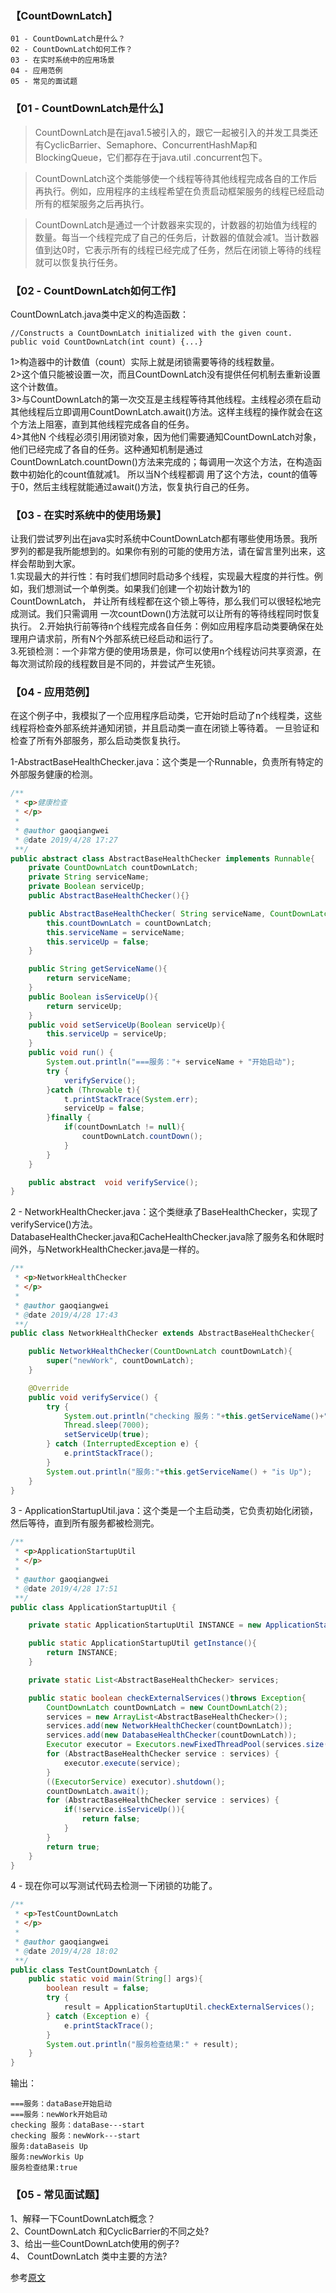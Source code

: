 ### 【CountDownLatch】
```
01 - CountDownLatch是什么？
02 - CountDownLatch如何工作？
03 - 在实时系统中的应用场景
04 - 应用范例
05 - 常见的面试题
```
### 【01 - CountDownLatch是什么】
>CountDownLatch是在java1.5被引入的，跟它一起被引入的并发工具类还有CyclicBarrier、Semaphore、ConcurrentHashMap和BlockingQueue，它们都存在于java.util
.concurrent包下。

>CountDownLatch这个类能够使一个线程等待其他线程完成各自的工作后再执行。例如，应用程序的主线程希望在负责启动框架服务的线程已经启动所有的框架服务之后再执行。

>CountDownLatch是通过一个计数器来实现的，计数器的初始值为线程的数量。每当一个线程完成了自己的任务后，计数器的值就会减1。当计数器值到达0时，它表示所有的线程已经完成了任务，然后在闭锁上等待的线程就可以恢复执行任务。


### 【02 - CountDownLatch如何工作】
CountDownLatch.java类中定义的构造函数：
```
//Constructs a CountDownLatch initialized with the given count.
public void CountDownLatch(int count) {...}
```
1>构造器中的计数值（count）实际上就是闭锁需要等待的线程数量。              
2>这个值只能被设置一次，而且CountDownLatch没有提供任何机制去重新设置这个计数值。        
3>与CountDownLatch的第一次交互是主线程等待其他线程。主线程必须在启动其他线程后立即调用CountDownLatch.await()方法。这样主线程的操作就会在这个方法上阻塞，直到其他线程完成各自的任务。       
4>其他N 个线程必须引用闭锁对象，因为他们需要通知CountDownLatch对象，他们已经完成了各自的任务。这种通知机制是通过 CountDownLatch.countDown()方法来完成的；每调用一次这个方法，在构造函数中初始化的count值就减1。
所以当N个线程都调 用了这个方法，count的值等于0，然后主线程就能通过await()方法，恢复执行自己的任务。

### 【03 - 在实时系统中的使用场景】
让我们尝试罗列出在java实时系统中CountDownLatch都有哪些使用场景。我所罗列的都是我所能想到的。如果你有别的可能的使用方法，请在留言里列出来，这样会帮助到大家。     
1.实现最大的并行性：有时我们想同时启动多个线程，实现最大程度的并行性。例如，我们想测试一个单例类。如果我们创建一个初始计数为1的CountDownLatch，
并让所有线程都在这个锁上等待，那么我们可以很轻松地完成测试。我们只需调用 一次countDown()方法就可以让所有的等待线程同时恢复执行。
2.开始执行前等待n个线程完成各自任务：例如应用程序启动类要确保在处理用户请求前，所有N个外部系统已经启动和运行了。      
3.死锁检测：一个非常方便的使用场景是，你可以使用n个线程访问共享资源，在每次测试阶段的线程数目是不同的，并尝试产生死锁。       

### 【04 - 应用范例】
在这个例子中，我模拟了一个应用程序启动类，它开始时启动了n个线程类，这些线程将检查外部系统并通知闭锁，并且启动类一直在闭锁上等待着。
一旦验证和检查了所有外部服务，那么启动类恢复执行。

1-AbstractBaseHealthChecker.java：这个类是一个Runnable，负责所有特定的外部服务健康的检测。
```java
/**
 * <p>健康检查
 * </p>
 *
 * @author gaoqiangwei
 * @date 2019/4/28 17:27
 **/
public abstract class AbstractBaseHealthChecker implements Runnable{
    private CountDownLatch countDownLatch;
    private String serviceName;
    private Boolean serviceUp;
    public AbstractBaseHealthChecker(){}

    public AbstractBaseHealthChecker( String serviceName, CountDownLatch countDownLatch) {
        this.countDownLatch = countDownLatch;
        this.serviceName = serviceName;
        this.serviceUp = false;
    }

    public String getServiceName(){
        return serviceName;
    }
    public Boolean isServiceUp(){
        return serviceUp;
    }
    public void setServiceUp(Boolean serviceUp){
        this.serviceUp = serviceUp;
    }
    public void run() {
        System.out.println("===服务："+ serviceName + "开始启动");
        try {
            verifyService();
        }catch (Throwable t){
            t.printStackTrace(System.err);
            serviceUp = false;
        }finally {
            if(countDownLatch != null){
                countDownLatch.countDown();
            }
        }
    }

    public abstract  void verifyService();
}
```

2 - NetworkHealthChecker.java：这个类继承了BaseHealthChecker，实现了verifyService()方法。     
DatabaseHealthChecker.java和CacheHealthChecker.java除了服务名和休眠时间外，与NetworkHealthChecker.java是一样的。
```java
/**
 * <p>NetworkHealthChecker
 * </p>
 *
 * @author gaoqiangwei
 * @date 2019/4/28 17:43
 **/
public class NetworkHealthChecker extends AbstractBaseHealthChecker{

    public NetworkHealthChecker(CountDownLatch countDownLatch){
        super("newWork", countDownLatch);
    }

    @Override
    public void verifyService() {
        try {
            System.out.println("checking 服务："+this.getServiceName()+"---start");
            Thread.sleep(7000);
            setServiceUp(true);
        } catch (InterruptedException e) {
            e.printStackTrace();
        }
        System.out.println("服务:"+this.getServiceName() + "is Up");
    }
}
```

3 - ApplicationStartupUtil.java：这个类是一个主启动类，它负责初始化闭锁，然后等待，直到所有服务都被检测完。       
```java
/**
 * <p>ApplicationStartupUtil
 * </p>
 *
 * @author gaoqiangwei
 * @date 2019/4/28 17:51
 **/
public class ApplicationStartupUtil {

    private static ApplicationStartupUtil INSTANCE = new ApplicationStartupUtil();

    public static ApplicationStartupUtil getInstance(){
        return INSTANCE;
    }

    private static List<AbstractBaseHealthChecker> services;

    public static boolean checkExternalServices()throws Exception{
        CountDownLatch countDownLatch = new CountDownLatch(2);
        services = new ArrayList<AbstractBaseHealthChecker>();
        services.add(new NetworkHealthChecker(countDownLatch));
        services.add(new DatabaseHealthChecker(countDownLatch));
        Executor executor = Executors.newFixedThreadPool(services.size());
        for (AbstractBaseHealthChecker service : services) {
            executor.execute(service);
        }
        ((ExecutorService) executor).shutdown();
        countDownLatch.await();
        for (AbstractBaseHealthChecker service : services) {
            if(!service.isServiceUp()){
                return false;
            }
        }
        return true;
    }
}
```

4 - 现在你可以写测试代码去检测一下闭锁的功能了。
```java
/**
 * <p>TestCountDownLatch
 * </p>
 *
 * @author gaoqiangwei
 * @date 2019/4/28 18:02
 **/
public class TestCountDownLatch {
    public static void main(String[] args){
        boolean result = false;
        try {
            result = ApplicationStartupUtil.checkExternalServices();
        } catch (Exception e) {
            e.printStackTrace();
        }
        System.out.println("服务检查结果:" + result);
    }
}
```    
输出：
```
===服务：dataBase开始启动
===服务：newWork开始启动
checking 服务：dataBase---start
checking 服务：newWork---start
服务:dataBaseis Up
服务:newWorkis Up
服务检查结果:true
```

### 【05 - 常见面试题】
1、解释一下CountDownLatch概念？     
2、CountDownLatch 和CyclicBarrier的不同之处?       
3、给出一些CountDownLatch使用的例子?      
4、 CountDownLatch 类中主要的方法?

参考<a href="http://www.importnew.com/15731.html">原文</a>